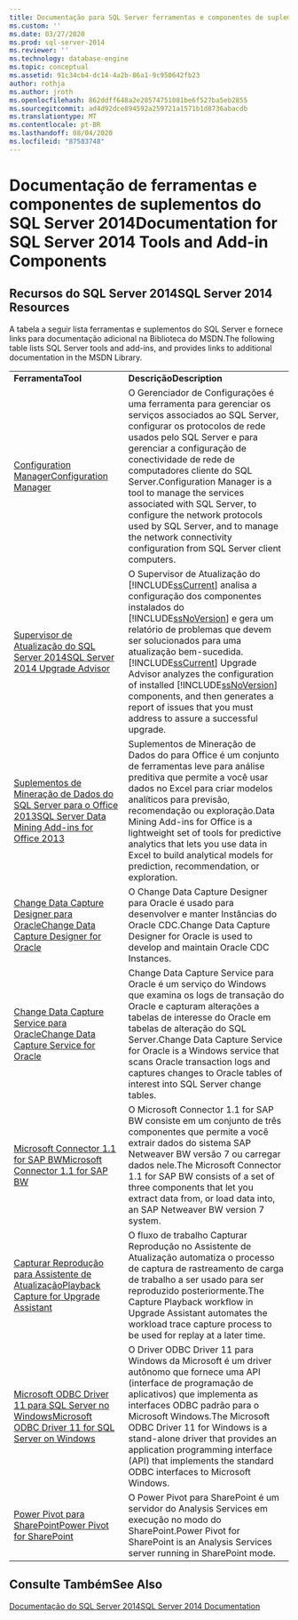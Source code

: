 ```yaml
---
title: Documentação para SQL Server ferramentas e componentes de suplemento do 2014 | Microsoft Docs
ms.custom: ''
ms.date: 03/27/2020
ms.prod: sql-server-2014
ms.reviewer: ''
ms.technology: database-engine
ms.topic: conceptual
ms.assetid: 91c34cb4-dc14-4a2b-86a1-9c950642fb23
author: rothja
ms.author: jroth
ms.openlocfilehash: 862ddff648a2e28574751081be6f527ba5eb2855
ms.sourcegitcommit: ad4d92dce894592a259721a1571b1d8736abacdb
ms.translationtype: MT
ms.contentlocale: pt-BR
ms.lasthandoff: 08/04/2020
ms.locfileid: "87583748"
---
```

# <a name="documentation-for-sql-server-2014-tools-and-add-in-components"></a><span data-ttu-id="85a31-102">Documentação de ferramentas e componentes de suplementos do SQL Server 2014</span><span class="sxs-lookup"><span data-stu-id="85a31-102">Documentation for SQL Server 2014 Tools and Add-in Components</span></span>
    
## <a name="sql-server-2014-resources"></a><span data-ttu-id="85a31-103">Recursos do SQL Server 2014</span><span class="sxs-lookup"><span data-stu-id="85a31-103">SQL Server 2014 Resources</span></span>  
 <span data-ttu-id="85a31-104">A tabela a seguir lista ferramentas e suplementos do SQL Server e fornece links para documentação adicional na Biblioteca do MSDN.</span><span class="sxs-lookup"><span data-stu-id="85a31-104">The following table lists SQL Server tools and add-ins, and provides links to additional documentation in the MSDN Library.</span></span>  
  
|||  
|-|-|  
|<span data-ttu-id="85a31-105">**Ferramenta**</span><span class="sxs-lookup"><span data-stu-id="85a31-105">**Tool**</span></span>|<span data-ttu-id="85a31-106">**Descrição**</span><span class="sxs-lookup"><span data-stu-id="85a31-106">**Description**</span></span>|  
|[<span data-ttu-id="85a31-107">Configuration Manager</span><span class="sxs-lookup"><span data-stu-id="85a31-107">Configuration Manager</span></span>](../relational-databases/sql-server-configuration-manager.md)|<span data-ttu-id="85a31-108">O Gerenciador de Configurações é uma ferramenta para gerenciar os serviços associados ao SQL Server, configurar os protocolos de rede usados pelo SQL Server e para gerenciar a configuração de conectividade de rede de computadores cliente do SQL Server.</span><span class="sxs-lookup"><span data-stu-id="85a31-108">Configuration Manager is a tool to manage the services associated with SQL Server, to configure the network protocols used by SQL Server, and to manage the network connectivity configuration from SQL Server client computers.</span></span>|  
|[<span data-ttu-id="85a31-109">Supervisor de Atualização do SQL Server 2014</span><span class="sxs-lookup"><span data-stu-id="85a31-109">SQL Server 2014 Upgrade Advisor</span></span>](../sql-server/install/sql-server-2014-upgrade-advisor.md)|<span data-ttu-id="85a31-110">O Supervisor de Atualização do [!INCLUDE[ssCurrent](../includes/sscurrent-md.md)] analisa a configuração dos componentes instalados do [!INCLUDE[ssNoVersion](../includes/ssnoversion-md.md)] e gera um relatório de problemas que devem ser solucionados para uma atualização bem-sucedida.</span><span class="sxs-lookup"><span data-stu-id="85a31-110">[!INCLUDE[ssCurrent](../includes/sscurrent-md.md)] Upgrade Advisor analyzes the configuration of installed [!INCLUDE[ssNoVersion](../includes/ssnoversion-md.md)] components, and then generates a report of issues that you must address to assure a successful upgrade.</span></span>|  
|[<span data-ttu-id="85a31-111">Suplementos de Mineração de Dados do SQL Server para o Office 2013</span><span class="sxs-lookup"><span data-stu-id="85a31-111">SQL Server Data Mining Add-ins for Office 2013</span></span>](https://go.microsoft.com/fwlink/?LinkId=299178)|<span data-ttu-id="85a31-112">Suplementos de Mineração de Dados do para Office é um conjunto de ferramentas leve para análise preditiva que permite a você usar dados no Excel para criar modelos analíticos para previsão, recomendação ou exploração.</span><span class="sxs-lookup"><span data-stu-id="85a31-112">Data Mining Add-ins for Office is a lightweight set of tools for predictive analytics that lets you use data in Excel to build analytical models for prediction, recommendation, or exploration.</span></span>|  
|[<span data-ttu-id="85a31-113">Change Data Capture Designer para Oracle</span><span class="sxs-lookup"><span data-stu-id="85a31-113">Change Data Capture Designer for Oracle</span></span>](https://go.microsoft.com/fwlink/?LinkId=299179)|<span data-ttu-id="85a31-114">O Change Data Capture Designer para Oracle é usado para desenvolver e manter Instâncias do Oracle CDC.</span><span class="sxs-lookup"><span data-stu-id="85a31-114">Change Data Capture Designer for Oracle is used to develop and maintain Oracle CDC Instances.</span></span>|  
|[<span data-ttu-id="85a31-115">Change Data Capture Service para Oracle</span><span class="sxs-lookup"><span data-stu-id="85a31-115">Change Data Capture Service for Oracle</span></span>](https://go.microsoft.com/fwlink/?LinkId=299180)|<span data-ttu-id="85a31-116">Change Data Capture Service para Oracle é um serviço do Windows que examina os logs de transação do Oracle e capturam alterações a tabelas de interesse do Oracle em tabelas de alteração do SQL Server.</span><span class="sxs-lookup"><span data-stu-id="85a31-116">Change Data Capture Service for Oracle is a Windows service that scans Oracle transaction logs and captures changes to Oracle tables of interest into SQL Server change tables.</span></span>|  
|[<span data-ttu-id="85a31-117">Microsoft Connector 1.1 for SAP BW</span><span class="sxs-lookup"><span data-stu-id="85a31-117">Microsoft Connector 1.1 for SAP BW</span></span>](https://go.microsoft.com/fwlink/?LinkId=299181)|<span data-ttu-id="85a31-118">O Microsoft Connector 1.1 for SAP BW consiste em um conjunto de três componentes que permite a você extrair dados do sistema SAP Netweaver BW versão 7 ou carregar dados nele.</span><span class="sxs-lookup"><span data-stu-id="85a31-118">The Microsoft Connector 1.1 for SAP BW consists of a set of three components that let you extract data from, or load data into, an SAP Netweaver BW version 7 system.</span></span>|  
|[<span data-ttu-id="85a31-119">Capturar Reprodução para Assistente de Atualização</span><span class="sxs-lookup"><span data-stu-id="85a31-119">Playback Capture for Upgrade Assistant</span></span>](https://go.microsoft.com/fwlink/?LinkId=299182)|<span data-ttu-id="85a31-120">O fluxo de trabalho Capturar Reprodução no Assistente de Atualização automatiza o processo de captura de rastreamento de carga de trabalho a ser usado para ser reproduzido posteriormente.</span><span class="sxs-lookup"><span data-stu-id="85a31-120">The Capture Playback workflow in Upgrade Assistant automates the workload trace capture process to be used for replay at a later time.</span></span>|  
|[<span data-ttu-id="85a31-121">Microsoft ODBC Driver 11 para SQL Server no Windows</span><span class="sxs-lookup"><span data-stu-id="85a31-121">Microsoft ODBC Driver 11 for SQL Server on Windows</span></span>](https://go.microsoft.com/fwlink/?LinkId=299183)|<span data-ttu-id="85a31-122">O Driver ODBC Driver 11 para Windows da Microsoft é um driver autônomo que fornece uma API (interface de programação de aplicativos) que implementa as interfaces ODBC padrão para o Microsoft Windows.</span><span class="sxs-lookup"><span data-stu-id="85a31-122">The Microsoft ODBC Driver 11 for Windows is a stand-alone driver that provides an application programming interface (API) that implements the standard ODBC interfaces to Microsoft Windows.</span></span>|  
|[<span data-ttu-id="85a31-123">Power Pivot para SharePoint</span><span class="sxs-lookup"><span data-stu-id="85a31-123">Power Pivot for SharePoint</span></span>](https://go.microsoft.com/fwlink/?LinkId=299184)|<span data-ttu-id="85a31-124">O Power Pivot para SharePoint é um servidor do Analysis Services em execução no modo do SharePoint.</span><span class="sxs-lookup"><span data-stu-id="85a31-124">Power Pivot for SharePoint is an Analysis Services server running in SharePoint mode.</span></span>|  
  
## <a name="see-also"></a><span data-ttu-id="85a31-125">Consulte Também</span><span class="sxs-lookup"><span data-stu-id="85a31-125">See Also</span></span>  
 [<span data-ttu-id="85a31-126">Documentação do SQL Server 2014</span><span class="sxs-lookup"><span data-stu-id="85a31-126">SQL Server 2014 Documentation</span></span>](../index.yml)  

